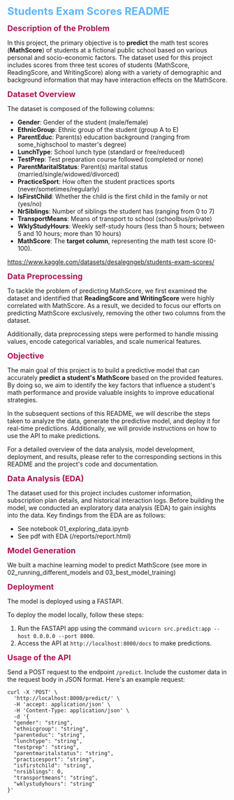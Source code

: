 
<span style="color: #60B5FC; font-weight: bold; font-size: 24px;">Students Exam Scores README</span> 

<span style="color: #AC1555; font-weight: bold; font-size: 18px;">Description of the Problem</span> 

In this project, the primary objective is to **predict** the math test scores (**MathScore**) of students at a fictional public school based on various personal and socio-economic factors. The dataset used for this project includes scores from three test scores of students (MathScore, ReadingScore, and WritingScore) along with a variety of demographic and background information that may have interaction effects on the MathScore.

<span style="color: #AC1555; font-weight: bold; font-size: 18px;">Dataset Overview</span> 

The dataset is composed of the following columns:

- **Gender**: Gender of the student (male/female)
- **EthnicGroup**: Ethnic group of the student (group A to E)
- **ParentEduc**: Parent(s) education background (ranging from some_highschool to master's degree)
- **LunchType**: School lunch type (standard or free/reduced)
- **TestPrep**: Test preparation course followed (completed or none)
- **ParentMaritalStatus**: Parent(s) marital status (married/single/widowed/divorced)
- **PracticeSport**: How often the student practices sports (never/sometimes/regularly)
- **IsFirstChild**: Whether the child is the first child in the family or not (yes/no)
- **NrSiblings**: Number of siblings the student has (ranging from 0 to 7)
- **TransportMeans**: Means of transport to school (schoolbus/private)
- **WklyStudyHours**: Weekly self-study hours (less than 5 hours; between 5 and 10 hours; more than 10 hours)
- **MathScore**: The **target column**, representing the math test score (0-100).

https://www.kaggle.com/datasets/desalegngeb/students-exam-scores/

<span style="color: #AC1555; font-weight: bold; font-size: 18px;">Data Preprocessing</span> 

To tackle the problem of predicting MathScore, we first examined the dataset and identified that **ReadingScore and WritingScore** were highly correlated with MathScore. As a result, we decided to focus our efforts on predicting MathScore exclusively, removing the other two columns from the dataset.

Additionally, data preprocessing steps were performed to handle missing values, encode categorical variables, and scale numerical features.

<span style="color: #AC1555; font-weight: bold; font-size: 18px;">Objective</span> 

The main goal of this project is to build a predictive model that can accurately **predict a student's MathScore** based on the provided features. By doing so, we aim to identify the key factors that influence a student's math performance and provide valuable insights to improve educational strategies.

In the subsequent sections of this README, we will describe the steps taken to analyze the data, generate the predictive model, and deploy it for real-time predictions. Additionally, we will provide instructions on how to use the API to make predictions.

For a detailed overview of the data analysis, model development, deployment, and results, please refer to the corresponding sections in this README and the project's code and documentation.


<span style="color: #AC1555; font-weight: bold; font-size: 18px;">Data Analysis (EDA)</span>

The dataset used for this project includes customer information, subscription plan details, and historical interaction logs. Before building the model, we conducted an exploratory data analysis (EDA) to gain insights into the data. Key findings from the EDA are as follows:
- See notebook 01_exploring_data.ipynb
- See pdf with EDA (/reports/report.html)

<span style="color: #AC1555; font-weight: bold; font-size: 18px;">Model Generation</span> 

We built a machine learning model to predict MathScore (see more in 02_running_different_models and 03_best_model_training)

<span style="color: #AC1555; font-weight: bold; font-size: 18px;">Deployment</span> 

The model is deployed using a FASTAPI.

To deploy the model locally, follow these steps:
1. Run the FASTAPI app using the command `uvicorn src.predict:app --host 0.0.0.0 --port 8000`.
2. Access the API at `http://localhost:8000/docs` to make predictions.

<span style="color: #AC1555; font-weight: bold; font-size: 18px;">Usage of the API</span> 

Send a POST request to the endpoint `/predict`. Include the customer data in the request body in JSON format. Here's an example request:

```
curl -X 'POST' \
  'http://localhost:8000/predict/' \
  -H 'accept: application/json' \
  -H 'Content-Type: application/json' \
  -d '{
  "gender": "string",
  "ethnicgroup": "string",
  "parenteduc": "string",
  "lunchtype": "string",
  "testprep": "string",
  "parentmaritalstatus": "string",
  "practicesport": "string",
  "isfirstchild": "string",
  "nrsiblings": 0,
  "transportmeans": "string",
  "wklystudyhours": "string"
}'
